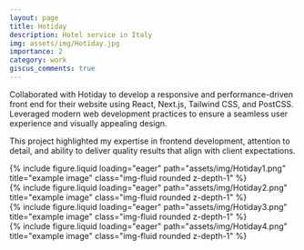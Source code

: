 ```yaml
---
layout: page
title: Hotiday
description: Hotel service in Italy
img: assets/img/Hotiday.jpg
importance: 2
category: work
giscus_comments: true
---
```


Collaborated with Hotiday to develop a responsive and performance-driven front end for their website using React, Next.js, Tailwind CSS, and PostCSS. Leveraged modern web development practices to ensure a seamless user experience and visually appealing design.

This project highlighted my expertise in frontend development, attention to detail, and ability to deliver quality results that align with client expectations.

<div class="row">
    <div class="col-sm mt-3 mt-md-0">
        {% include figure.liquid loading="eager" path="assets/img/Hotiday1.png" title="example image" class="img-fluid rounded z-depth-1" %}
    </div>
    <div class="col-sm mt-3 mt-md-0">
        {% include figure.liquid loading="eager" path="assets/img/Hotiday2.png" title="example image" class="img-fluid rounded z-depth-1" %}
    </div>
    <div class="col-sm mt-3 mt-md-0">
        {% include figure.liquid loading="eager" path="assets/img/Hotiday3.png" title="example image" class="img-fluid rounded z-depth-1" %}
    </div>
    <div class="col-sm mt-3 mt-md-0">
        {% include figure.liquid loading="eager" path="assets/img/Hotiday4.png" title="example image" class="img-fluid rounded z-depth-1" %}
    </div>
</div>